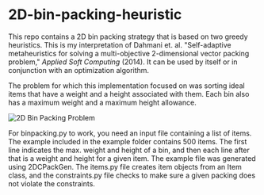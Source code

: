 # 2D-bin-packing-heuristic
This repo contains a 2D bin packing strategy that is based on two greedy heuristics.
This is my interpretation of Dahmani et. al. "Self-adaptive metaheuristics for solving
a multi-objective 2-dimensional vector packing problem," *Applied Soft Computing* (2014).
It can be used by itself or in conjunction with an optimization algorithm. 

The problem for which this implementation focused on was sorting ideal items
that have a weight and a height associated with them. Each bin also has a maximum weight
and a maximum height allowance. 

![2D Bin Packing Problem](https://cloud.githubusercontent.com/assets/20876870/17501716/9de0b3a6-5daf-11e6-856d-c4df9c0df9ad.png)

For binpacking.py to work, you need an input file containing a list of items. The example 
included in the example folder contains 500 items. The first line indicates the max. weight
and height of a bin, and then each line after that is a weight and height for a given item. The
example file was generated using 2DCPackGen.
The items.py file creates item objects from an Item class, and the constraints.py file
checks to make sure a given packing does not violate the constraints.

